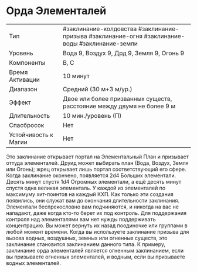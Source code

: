 # Орда Элементалей

|                      |                                                                                                |
| -------------------- | ---------------------------------------------------------------------------------------------- |
| Тип                  | #заклинание-колдовства #заклинание-призыва #заклинание-огня #заклинание-воды #заклинание-земли | 
| Уровень              | Вода 9, Воздух 9, Дрд 9, Земля 9, Огонь 9                                                      |
| Компоненты           | В, С                                                                                           |
| Время Активации      | 10 минут                                                                                       |
| Диапазон             | Средний (30 м+3 м/ур.)                                                                         |
| Эффект               | Двое или более призванных существ, расстояние между двумя не более 9 м                         |
| Длительность         | 10 мин./уровень (П)                                                                            |
| Спасбросок           | Нет                                                                                            |
| Устойчивость к Магии | Нет                                                                                            |

Это заклинание открывает портал на Элементальный План и призывает оттуда элементалей. Друид может выбирать план (Вода, Воздух, Земля или Огонь); жрец открывает лишь портал соответствующий его сфере. Когда заклинание окончено, появляется 2d4 Больших элементали. Десять минут спустя 1d4 Огромных элементали, а ещё десять минут спустя одна великая элементаль. У каждой из элементалей по максимуму хит-поинтов на каждый КХП. Как только эти создания появились, они служат вам до окончания длительности заклинания. Элементали беспрекословно вам подчиняются, и никогда на вас не нападают, даже когда кто-то берет их под контроль. Для поддержания контроля над элементалями вам нет нужды поддерживать концентрацию. Вы может вернуть их назад поодиночке или группами в любой момент времени. Когда вы используете заклинание призыва для вызова водных, воздушных, земных или огненных существ, это заклинание становится заклинанием данного типа. К примеру, заклинание орда элементалей является огненным заклинанием, если вы призываете огненных элементалей, и водным, если вы призываете водных элементалей.